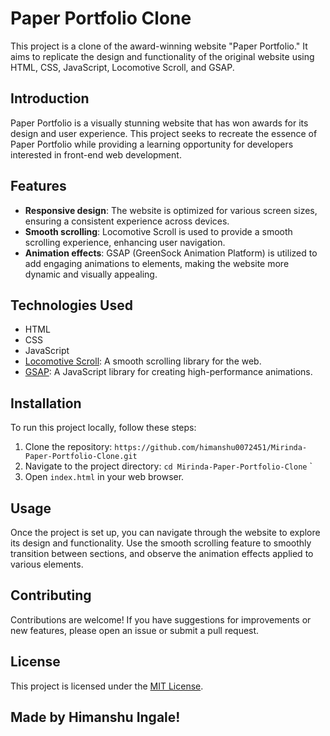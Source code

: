 # Paper Portfolio Clone

This project is a clone of the award-winning website "Paper Portfolio." It aims to replicate the design and functionality of the original website using HTML, CSS, JavaScript, Locomotive Scroll, and GSAP.

## Introduction

Paper Portfolio is a visually stunning website that has won awards for its design and user experience. This project seeks to recreate the essence of Paper Portfolio while providing a learning opportunity for developers interested in front-end web development.

## Features

- **Responsive design**: The website is optimized for various screen sizes, ensuring a consistent experience across devices.
- **Smooth scrolling**: Locomotive Scroll is used to provide a smooth scrolling experience, enhancing user navigation.
- **Animation effects**: GSAP (GreenSock Animation Platform) is utilized to add engaging animations to elements, making the website more dynamic and visually appealing.

## Technologies Used

- HTML
- CSS
- JavaScript
- [Locomotive Scroll](https://github.com/locomotivemtl/locomotive-scroll): A smooth scrolling library for the web.
- [GSAP](https://greensock.com/gsap/): A JavaScript library for creating high-performance animations.

## Installation

To run this project locally, follow these steps:

1. Clone the repository: `https://github.com/himanshu0072451/Mirinda-Paper-Portfolio-Clone.git`
2. Navigate to the project directory: `cd Mirinda-Paper-Portfolio-Clone`
`
3. Open `index.html` in your web browser.

## Usage

Once the project is set up, you can navigate through the website to explore its design and functionality. Use the smooth scrolling feature to smoothly transition between sections, and observe the animation effects applied to various elements.

## Contributing

Contributions are welcome! If you have suggestions for improvements or new features, please open an issue or submit a pull request.

## License

This project is licensed under the [MIT License](LICENSE).

## Made by Himanshu Ingale!
